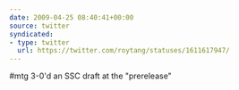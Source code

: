 ```yaml
---
date: 2009-04-25 08:40:41+00:00
source: twitter
syndicated:
- type: twitter
  url: https://twitter.com/roytang/statuses/1611617947/
---
```


#mtg 3-0'd an SSC draft at the "prerelease"